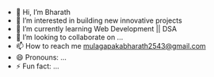 - 👋 Hi, I’m Bharath
- 👀 I’m interested in building new innovative projects
- 🌱 I’m currently learning Web Development || DSA
- 💞️ I’m looking to collaborate on ...
- 📫 How to reach me mulagapakabharath2543@gmail.com
- 😄 Pronouns: ...
- ⚡ Fun fact: ...

<!---
Bharath78935/Bharath78935 is a ✨ special ✨ repository because its `README.md` (this file) appears on your GitHub profile.
You can click the Preview link to take a look at your changes.
--->
